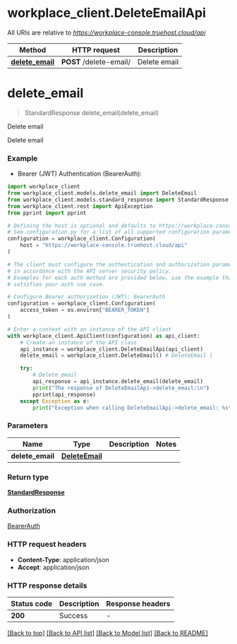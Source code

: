 # workplace_client.DeleteEmailApi

All URIs are relative to *https://workplace-console.truehost.cloud/api*

Method | HTTP request | Description
------------- | ------------- | -------------
[**delete_email**](DeleteEmailApi.md#delete_email) | **POST** /delete-email/ | Delete email


# **delete_email**
> StandardResponse delete_email(delete_email)

Delete email

Delete email

### Example

* Bearer (JWT) Authentication (BearerAuth):

```python
import workplace_client
from workplace_client.models.delete_email import DeleteEmail
from workplace_client.models.standard_response import StandardResponse
from workplace_client.rest import ApiException
from pprint import pprint

# Defining the host is optional and defaults to https://workplace-console.truehost.cloud/api
# See configuration.py for a list of all supported configuration parameters.
configuration = workplace_client.Configuration(
    host = "https://workplace-console.truehost.cloud/api"
)

# The client must configure the authentication and authorization parameters
# in accordance with the API server security policy.
# Examples for each auth method are provided below, use the example that
# satisfies your auth use case.

# Configure Bearer authorization (JWT): BearerAuth
configuration = workplace_client.Configuration(
    access_token = os.environ["BEARER_TOKEN"]
)

# Enter a context with an instance of the API client
with workplace_client.ApiClient(configuration) as api_client:
    # Create an instance of the API class
    api_instance = workplace_client.DeleteEmailApi(api_client)
    delete_email = workplace_client.DeleteEmail() # DeleteEmail | 

    try:
        # Delete email
        api_response = api_instance.delete_email(delete_email)
        print("The response of DeleteEmailApi->delete_email:\n")
        pprint(api_response)
    except Exception as e:
        print("Exception when calling DeleteEmailApi->delete_email: %s\n" % e)
```



### Parameters


Name | Type | Description  | Notes
------------- | ------------- | ------------- | -------------
 **delete_email** | [**DeleteEmail**](DeleteEmail.md)|  | 

### Return type

[**StandardResponse**](StandardResponse.md)

### Authorization

[BearerAuth](../README.md#BearerAuth)

### HTTP request headers

 - **Content-Type**: application/json
 - **Accept**: application/json

### HTTP response details

| Status code | Description | Response headers |
|-------------|-------------|------------------|
**200** | Success |  -  |

[[Back to top]](#) [[Back to API list]](../README.md#documentation-for-api-endpoints) [[Back to Model list]](../README.md#documentation-for-models) [[Back to README]](../README.md)

